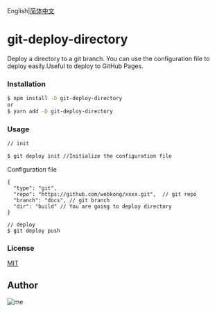 English|[简体中文](./README_zh.md)

# git-deploy-directory

Deploy a directory to a git branch. You can use the configuration file to deploy easily.Useful to deploy to GitHub Pages.


### Installation

``` bash
$ npm install -D git-deploy-directory
or 
$ yarn add -D git-deploy-directory
```

### Usage
``` bash
// init 

$ git deploy init //Initialize the configuration file
```
Configuration file
```
{
  "type": "git",
  "repo": "https://github.com/webkong/xxxx.git",  // git repo
  "branch": "docs", // git branch 
  "dir": "build" // You are going to deploy directory
}
```

```
// deploy
$ git deploy push
```

### License

[MIT](http://opensource.org/licenses/MIT)


## Author

![me](https://s.gravatar.com/avatar/1fe24100ab2109076fd777d1ad0a28c5?s=100)
